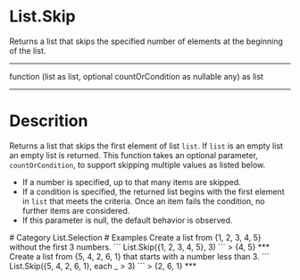 ﻿# List.Skip
Returns a list that skips the specified number of elements at the beginning of the list.
***
function (list as list, optional countOrCondition as nullable any) as list
***
# Descrition 
Returns a list that skips the first element of list <code>list</code>. If <code>list</code> is an empty list an empty list is returned.
This function takes an optional parameter, <code>countOrCondition</code>, to support skipping multiple values as listed below. 
 <ul>
 <li>If a number is specified, up to that many items are skipped. </li>
 <li>If a condition is specified, the returned list begins with the first element in <code>list</code> that meets the criteria. Once an item fails the condition, no further items are considered. </li>
 <li>If this parameter is null, the default behavior is observed. </li>
 </ul>
# Category 
List.Selection
# Examples 
Create a list from {1, 2, 3, 4, 5} without the first 3 numbers.
```
List.Skip({1, 2, 3, 4, 5}, 3)
```
> {4, 5}
***
Create a list from {5, 4, 2, 6, 1} that starts with a number less than 3.
```
List.Skip({5, 4, 2, 6, 1}, each _ > 3) 
```
> {2, 6, 1}
***
